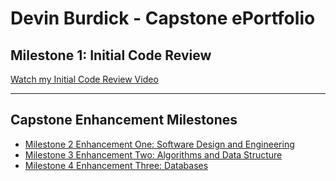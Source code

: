 # Devin Burdick - Capstone ePortfolio

## Milestone 1: Initial Code Review
[Watch my Initial Code Review Video](https://www.youtube.com/watch?v=TApVKwBZ3Yo)

---

## Capstone Enhancement Milestones
- [Milestone 2 Enhancement One: Software Design and Engineering](milestones/milestone2.md)
- [Milestone 3 Enhancement Two: Algorithms and Data Structure](milestones/milestone3.md)
- [Milestone 4 Enhancement Three: Databases](milestones/milestone4.md)
